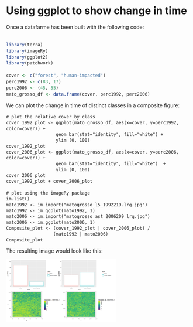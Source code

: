 # Using ggplot to show change in time

Once a datafarme has been built with the following code:

``` r

library(terra)
library(imageRy)
library(ggplot2)
library(patchwork)

cover <- c("forest", "human-impacted")
perc1992 <- c(83, 17)
perc2006 <- (45, 55)
mato_grosso_df <- data.frame(cover, perc1992, perc2006)
```

We can plot the change in time of distinct classes in a composite figure:

```
# plot the relative cover by class
cover_1992_plot <- ggplot(mato_grosso_df, aes(x=cover, y=perc1992, color=cover)) +
                   geom_bar(stat="identity", fill="white") +
                   ylim (0, 100)
cover_1992_plot
cover_2006_plot <- ggplot(mato_grosso_df, aes(x=cover, y=perc2006, color=cover)) +
                   geom_bar(stat="identity", fill="white")  +
                   ylim (0, 100)
cover_2006_plot
cover_1992_plot + cover_2006_plot

# plot using the imageRy package
im.list()
mato1992 <- im.import("matogrosso_l5_1992219.lrg.jpg")
mato1992 <- im.ggplot(mato1992, 1)
mato2006 <- im.import("matogrosso_ast_2006209_lrg.jpg")
mato2006 <- im.ggplot(mato2006, 1)
Composite_plot <- (cover_1992_plot | cover_2006_plot) /
                  (mato1992 | mato2006)
Composite_plot
```

The resulting image would look like this:

<img src="Pictures/Composite_plot.png" width="60%" />
